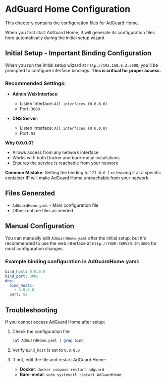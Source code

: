 # AdGuard Home Configuration

This directory contains the configuration files for AdGuard Home.

When you first start AdGuard Home, it will generate its configuration files here automatically during the initial setup wizard.

## Initial Setup - Important Binding Configuration

When you run the initial setup wizard at `http://192.168.8.2:3000`, you'll be prompted to configure interface bindings. **This is critical for proper access.**

### Recommended Settings:

- **Admin Web Interface**:
  - Listen Interface: `All interfaces (0.0.0.0)`
  - Port: `3000`

- **DNS Server**:
  - Listen Interface: `All interfaces (0.0.0.0)`  
  - Port: `53`

**Why 0.0.0.0?**
- Allows access from any network interface
- Works with both Docker and bare-metal installations
- Ensures the service is reachable from your network

**Common Mistake:** Setting the binding to `127.0.0.1` or leaving it at a specific container IP will make AdGuard Home unreachable from your network.

## Files Generated
- `AdGuardHome.yaml` - Main configuration file
- Other runtime files as needed

## Manual Configuration
You can manually edit `AdGuardHome.yaml` after the initial setup, but it's recommended to use the web interface at `http://YOUR-SERVER-IP:3000` for most configuration changes.

### Example binding configuration in AdGuardHome.yaml:
```yaml
bind_host: 0.0.0.0
bind_port: 3000
dns:
  bind_hosts:
    - 0.0.0.0
  port: 53
```

## Troubleshooting

If you cannot access AdGuard Home after setup:

1. Check the configuration file:
   ```bash
   cat AdGuardHome.yaml | grep bind
   ```

2. Verify `bind_host` is set to `0.0.0.0`

3. If not, edit the file and restart AdGuard Home:
   - **Docker**: `docker compose restart adguard`
   - **Bare-metal**: `sudo systemctl restart AdGuardHome`
